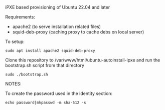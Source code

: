iPXE based provisioning of Ubuntu 22.04 and later

Requirements:
 * apache2 (to serve installation related files)
 * squid-deb-proxy (caching proxy to cache debs on local server)

To setup:
```
sudo apt install apache2 squid-deb-proxy
```

Clone this repository to /var/www/html/ubuntu-autoinstall-ipxe and run the bootstrap.sh script from that directory

```
sudo ./bootstrap.sh
```

NOTES:

To create the password used in the identity section:

```
echo password|mkpasswd -m sha-512 -s
```

